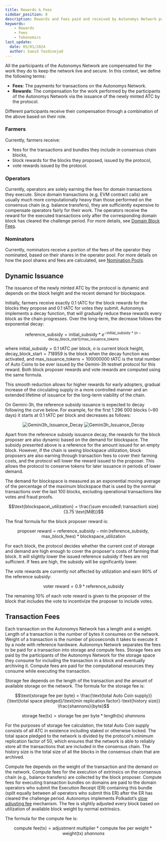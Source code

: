 ```yaml
---
title: Rewards & Fees
sidebar_position: 8
description: Rewards and Fees paid and received by Autonomys Network participants
keywords:
    - Rewards
    - Fees
    - Tokenomics
last_update:
  date: 05/01/2024
  author: Saeid Yazdinejad
---
```


All the participants of the Autonomys Network are compensated for the work they do to keep the network live and secure. In this context, we define the following terms:
- **Fees**: The payments for transactions on the Autonomys Network.
- **Rewards**: The compensation for the work performed by the participants of the Autonomys Network via the issuance of the newly minted ATC by the protocol.

Different participants receive their compensation through a combination of the above based on their role.

### Farmers

Currently, farmers receive: 
- fees for the transactions and bundles they include in consensus chain blocks,
- block rewards for the blocks they proposed, issued by the protocol,
- vote rewards issued by the protocol.

### Operators 

Currently, operators are solely earning the fees for domain transactions they execute. Since domain transactions (e.g. EVM contract calls) are usually much more computationally heavy than those performed on the consensus chain (e.g. balance transfers), they are sufficiently expensive to compensate operators fairly for their work. The operators receive the reward for the executed transactions only after the corresponding domain block has cleared the challenge period. For more details, see [Domain Block Fees](/docs/decex/domains/workflow.md#domain-block-fees).

### Nominators

Currently, nominators receive a portion of the fees of the operator they nominated, based on their shares in the operator pool. For more details on how the pool shares and fees are calculated, see [Nomination Pools](/docs/decex/staking.md#nomination-pools).

## Dynamic Issuance

The issuance of the newly minted ATC by the protocol is dynamic and depends on the block height and the recent demand for blockspace.

Initially, farmers receive exactly 0.1 tATC for the block rewards for the blocks they propose and 0.1 tATC for votes they submit. Autonomys implements a decay function, that will gradually reduce these rewards every block as the chain progresses. Over the long-term, the decrease follows the exponential decay:

$$\text{reference\_subsidy}=\text{initial\_subsidy}*e^{-\text{initial\_subsidy}*(n-\text{decay\_block\_start})/\text{max\_issuance\_tokens}}$$

where $\text{initial\_subsidy}=0.1$ tATC per block, $n$ is current block height, $\text{decay\_block\_start}=718 959$ is the block when the decay function was activated, and $\text{max\_issuance\_tokens}=100 000 000$ tATC is the total number of Auto Coins to be ever issued by the Gemini-3h testnet protocol for this reward. Both block proposer rewards and vote rewards are computed using the same formula.

This smooth reduction allows for higher rewards for early adopters, gradual increase of the circulating supply in a more controlled manner and an extended lifetime of issuance for the long-term viability of the chain.

On Gemini-3h, the reference subsidy issuance is expected to decay following the curve below. For example, for the first 1 296 000 blocks (~90 days) it starts at 0.1 tATC per block and decreases as follows:

<div align="center">
    <img src="/img/Gemini3h_Issuance_Decay-light.svg#gh-light-mode-only" alt="Gemini3h_Issuance_Decay" />
    <img src="/img/Gemini3h_Issuance_Decay-dark.svg#gh-dark-mode-only" alt="Gemini3h_Issuance_Decay" />
</div>

Apart from the reference subsidy issuance decay, the rewards for the block proposer are also dynamic based on the demand for blockspace. The subsidy presented above is a reference for the amount issued for an empty block. However, if the chain is seeing blockspace utilization, block proposers are also earning through transaction fees to cover their farming costs, and the protocol will lower the reward issued to the proposer. This allows the protocol to conserve tokens for later issuance in periods of lower demand. 

The demand for blockspace is measured as an exponential moving average of the percentage of the maximum blockspace that is used by the normal transactions over the last 100 blocks, excluding operational transactions like votes and fraud proofs. 

$$\text{blockspace\_utilization} = \frac{\sum encoded\ transaction\ size}{3.75 \text{MiB}}$$

The final formula for the block proposer reward is:

$$\text{proposer reward}=\text{reference\_subsidy}-\min(\text{reference\_subsidy},\text{max\_block\_fees})*\text{blockspace\_utilization}$$

For each block, the protocol decides whether the current cost of storage and demand are high enough to cover the proposer's costs of farming that block. It will slightly lower the issued reference subsidy if fees are not sufficient. If fees are high, the subsidy will be significantly lower.

The vote rewards are currently not affected by utilization and earn 90% of the reference subsidy:

$$\text{voter reward}=0.9*\text{reference\_subsidy}$$

The remaining 10% of each vote reward is given to the proposer of the block that includes the vote to incentivize the proposer to include votes.

## Transaction Fees

Each transaction on the Autonomys Network has a length and a weight. Length of a transaction is the number of bytes it consumes on the network. Weight of a transaction is the number of picoseconds it takes to execute it by a node with reference hardware.
Autonomys Network separates the fees to be paid for a transaction into storage and compute fees. Storage fees are paid by the participants of the Autonomys Network for the storage space they consume for including the transaction in a block and eventually archiving it. Compute fees are paid for the computational resources they consume while executing the transaction.

Storage fee depends on the length of the transaction and the amount of available storage on the network. The formula for the storage fee is:

$$\text{storage fee per byte}  = \frac{\text{total Auto Coin supply}}{\text{total space pledged}/\text{min replication factor}-\text{history size}} \frac{shannons}{byte}$$ 

$$\text{storage fee} \left(\text{tx}\right) = \text{storage fee per byte}*\text{length(tx)}\ shannons$$

For the purposes of storage fee calculation, the total Auto Coin supply consists of all ATC in existence including staked or otherwise locked. The total space pledged to the network is divided by the protocol's minimum replication factor of 50, which ensures that the network is able to reliably store all the transactions that are included in the consensus chain. The history size is the total size of all the blocks in the consensus chain that are archived.

Compute fee depends on the weight of the transaction and the demand on the network. Compute fees for the execution of extrinsics on the consensus chain (e.g., balance transfers) are collected by the block proposer. 
Compute fees for executing transaction bundles on domains are paid to the domain operators who submit the Execution Receipt (ER) containing this bundle (split equally between all operators who submit this ER) after the ER has cleared the challenge period. Autonomys implements Polkadot’s [slow adjusting fee](https://research.web3.foundation/Polkadot/overview/token-economics#2-slow-adjusting-mechanism) mechanism. The fee is slightly adjusted every block based on utilization of available block weight by normal extrinsics.

The formula for the compute fee is:

$$\text{compute fee} \left(\text{tx}\right) = \text{adjustment multiplier}*\text{compute fee per weight}*\text{weight(tx)}\ shannons$$
